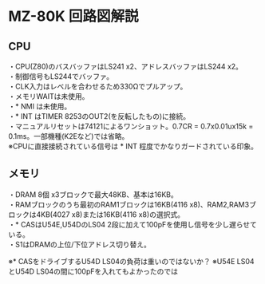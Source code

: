 # MZ-80K 回路図解説

## CPU

・CPU(Z80)のバスバッファはLS241 x2、アドレスバッファはLS244 x2。  
・制御信号もLS244でバッファ。  
・CLK入力はレベルを合わせるため330Ωでプルアップ。  
・メモリWAITは未使用。  
・* NMI は未使用。  
・* INT はTIMER 8253のOUT2(を反転したもの)に接続。  
・マニュアルリセットは74121によるワンショット。0.7CR = 0.7x0.01ux15k = 0.1ms。一部機種(K2Eなど)では省略。  
※CPUに直接接続されている信号は * INT 程度でかなりガードされている印象。  

## メモリ

・DRAM 8個 x3ブロックで最大48KB、基本は16KB。  
・RAMブロックのうち最初のRAM1ブロックは16KB(4116 x8)、RAM2,RAM3ブロックは4KB(4027 x8)または16KB(4116 x8)の選択式。  
・* CASはU54E,U54DのLS04 2段に加えて100pFを使用し信号を少し遅らせている。  
・S1はDRAMの上位/下位アドレス切り替え。  

※* CASをドライブするU54D LS04の負荷は重いのではないか？
※U54E LS04とU54D LS04の間に100pFを入れてもよかったのでは  

